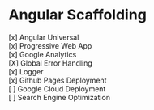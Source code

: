 # Angular Scaffolding

[x] Angular Universal  
[x] Progressive Web App  
[x] Google Analytics  
[X] Global Error Handling  
[x] Logger  
[x] Github Pages Deployment  
[ ] Google Cloud Deployment  
[ ] Search Engine Optimization  
